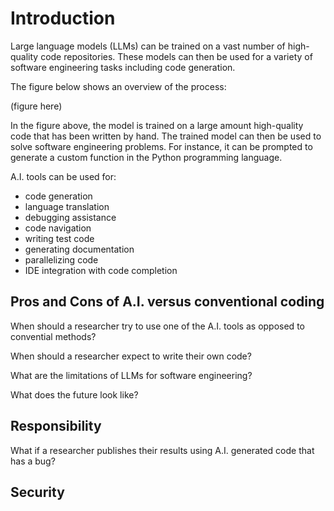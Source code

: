 # Introduction

Large language models (LLMs) can be trained on a vast number of high-quality code repositories. These models can then be used for a variety of software engineering tasks including code generation.

The figure below shows an overview of the process:

(figure here)

In the figure above, the model is trained on a large amount high-quality code that has been written by hand. The trained model can then be used to solve software engineering problems. For instance, it can be prompted to generate a custom function in the Python programming language.

A.I. tools can be used for:

- code generation  
- language translation
- debugging assistance
- code navigation  
- writing test code  
- generating documentation  
- parallelizing code
- IDE integration with code completion

## Pros and Cons of A.I. versus conventional coding

When should a researcher try to use one of the A.I. tools as opposed to convential methods?

When should a researcher expect to write their own code?

What are the limitations of LLMs for software engineering?

What does the future look like?

## Responsibility

What if a researcher publishes their results using A.I. generated code that has a bug?

## Security
